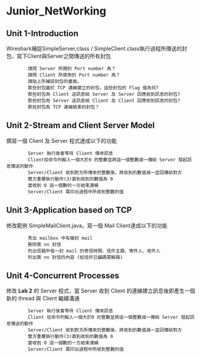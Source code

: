 # Junior_NetWorking

## Unit 1-Introduction
   Wireshark補捉SimpleServer.class / SimpleClient.class執行過程所傳送的封包，寫下Client與Server之間傳送的所有封包

            請問 Server 所開的 Port number 為？
            請問 Client 所使用的 Port number 為？
            請貼上所補捉封包的畫面。
            那些封包屬於 TCP 連線建立的封包，這些封包的 Flag 值為何?
            那些封包為 Client 送訊息給 Server 及 Server 回應收到訊息的封包?
            那些封包為 Server 送訊息給 Client 及 Client 回應收到訊息的封包?
            那些封包為 TCP 連線結束的封包？
            
## Unit 2-Stream and Client Server Model
   撰寫一個 Client 及 Server 程式達成以下的功能

            Server 執行後會等待 Client 傳來訊息
            Client從命令列輸入一個大於0 的整數並將這一個整數減一傳給 Server 發起訊息傳送的動作
            Server/Client 收到對方所傳來的整數後，將收到的數值減一並回傳給對方
            雙方重覆執行動作(3)直到收到的數值為 0
            當收到 0 這一個數的一方結束連線
            Server/Client 需印出過程中所收到整數的值
            
## Unit 3-Application based on TCP
   修改範例 SimpleMailClient.java，寫一個 Mail Client達成以下的功能
   
            秀出 mailbox 中有幾封 mail
            刪除第 nn 封信
            列出信箱中每一封 mail 的寄信時間、信件主題、寄件人、收件人
            列出第 nn 封信的內容 (如信件已編碼需解碼)
            
## Unit 4-Concurrent Processes
   修改 __Lab 2__ 的 Server 程式，當 Server 收到 Client 的連線建立訊息後即產生一個新的 thread 與 Client 繼續溝通
   
            Server 執行後會等待 Client 傳來訊息
            Client 從命令列輸入一個大於0 的整數並將這一個整數減一傳給 Server 發起訊息傳送的動作
            Server/Client 收到對方所傳來的整數後，將收到的數值減一並回傳給對方
            雙方重覆執行動作(3)直到收到的數值為 0
            當收到 0 這一個數的一方結束連線
            Server/Client 需印出過程中所收到整數的值
